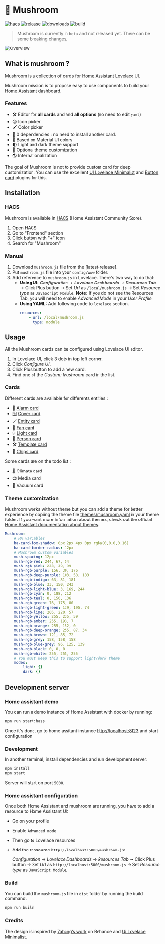 # 🍄 Mushroom

[![hacs][hacs-badge]][hacs-url]
[![release][release-badge]][release-url]
![downloads][downloads-badge]
![build][build-badge]

> Mushroom is currently in `beta` and not released yet. There can be some breaking changes.

![Overview](https://user-images.githubusercontent.com/5878303/152332130-760cf616-5c40-4825-a482-bb8f1f0f5251.png)

## What is mushroom ?

Mushroom is a collection of cards for [Home Assistant][home-assistant] Lovelace UI.

Mushroom mission is to propose easy to use components to build your [Home Assistant][home-assistant] dashboard.

### Features

-   🛠 Editor for **all cards** and and **all options** (no need to edit `yaml`)
-   😍 Icon picker
-   🖌 Color picker
-   🚀 0 dependencies : no need to install another card.
-   🌈 Based on Material UI colors
-   🌓 Light and dark theme support
-   🎨 Optional theme customization
-   🌎 Internationalization 

The goal of Mushroom is not to provide custom card for deep customization. You can use the excellent [UI Lovelace Minimalist][ui-lovelace-minimalist] and [Button card][button-card] plugins for this.

## Installation

### HACS

Mushroom is available in [HACS][hacs] (Home Assistant Community Store).

1. Open HACS
2. Go to "Frontend" section
3. Click button with "+" icon
4. Search for "Mushroom"

### Manual

1. Download `mushroom.js` file from the [latest-release].
2. Put `mushroom.js` file into your `config/www` folder.
3. Add reference to `mushroom.js` in Lovelace. There's two way to do that:
    - **Using UI:** _Configuration_ → _Lovelace Dashboards_ → _Resources Tab_ → Click Plus button → Set _Url_ as `/local/mushroom.js` → Set _Resource type_ as `JavaScript Module`.
      **Note:** If you do not see the Resources Tab, you will need to enable _Advanced Mode_ in your _User Profile_
    - **Using YAML:** Add following code to `lovelace` section.
        ```yaml
        resources:
            - url: /local/mushroom.js
              type: module
        ```

## Usage

All the Mushroom cards can be configured using Lovelace UI editor.

1. In Lovelace UI, click 3 dots in top left corner.
2. Click _Configure UI_.
3. Click Plus button to add a new card.
4. Find one of the _Custom: Mushroom_ card in the list.

### Cards

Different cards are available for differents entities :

-   🚨 [Alarm card](docs/cards/alarm.md)
-   🪟 [Cover card](docs/cards/cover.md)
-   🪄 [Entity card](docs/cards/entity.md)
-   💨 [Fan card](docs/cards/fan.md)
-   💡 [Light card](docs/cards/light.md)
-   🙋 [Person card](docs/cards/person.md)
-   🛠 [Template card](docs/cards/template.md)
-   🔔 [Chips card](docs/cards/chips.md)

Some cards are on the todo list :

-   🌡 Climate card
-   📺 Media card
-   🧹 Vacuum card

### Theme customization

Mushroom works without theme but you can add a theme for better experience by copiing the theme file [themes/mushroom.yaml](themes/mushroom.yaml) in your theme folder.
If you want more information about themes, check out the official [Home Assistant documentation about themes][home-assitant-theme-docs].

```yaml
Mushroom:
    # HA variables
    ha-card-box-shadow: 0px 2px 4px 0px rgba(0,0,0,0.16)
    ha-card-border-radius: 12px
    # Mushroom custom variables
    mush-spacing: 12px
    mush-rgb-red: 244, 67, 54
    mush-rgb-pink: 233, 30, 99
    mush-rgb-purple: 156, 39, 176
    mush-rgb-deep-purple: 103, 58, 183
    mush-rgb-indigo: 63, 81, 181
    mush-rgb-blue: 33, 150, 243
    mush-rgb-light-blue: 3, 169, 244
    mush-rgb-cyan: 0, 188, 212
    mush-rgb-teal: 0, 150, 136
    mush-rgb-green: 76, 175, 80
    mush-rgb-light-green: 139, 195, 74
    mush-rgb-lime: 205, 220, 57
    mush-rgb-yellow: 255, 235, 59
    mush-rgb-amber: 255, 193, 7
    mush-rgb-orange: 255, 152, 0
    mush-rgb-deep-orange: 255, 87, 34
    mush-rgb-brown: 121, 85, 72
    mush-rgb-grey: 158, 158, 158
    mush-rgb-blue-grey: 96, 125, 139
    mush-rgb-black: 0, 0, 0
    mush-rgb-white: 255, 255, 255
    # You must keep this to support light/dark theme
    modes:
        light: {}
        dark: {}
```

## Development server

### Home assistant demo

You can run a demo instance of Home Assistant with docker by running:

```sh
npm run start:hass
```

Once it's done, go to home assitant instance [http://localhost:8123](http://localhost:8123) and start configuration.

### Development

In another terminal, install dependencies and run development server:

```sh
npm install
npm start
```

Server will start on port `5000`.

### Home assistant configuration

Once both Home Assistant and mushroom are running, you have to add a resource to Home Assistant UI:

-   Go on your profile
-   Enable `Advanced mode`
-   Then go to Lovelace resources
-   Add the ressource `http://localhost:5000/mushroom.js`:

    _Configuration_ → _Lovelace Dashboards_ → _Resources Tab_ → Click Plus button → Set _Url_ as `http://localhost:5000/mushroom.js` → Set _Resource type_ as `JavaScript Module`.

### Build

You can build the `mushroom.js` file in `dist` folder by running the build command.

```sh
npm run build
```

### Credits

The design is inspired by [7ahang’s work][7ahang] on Behance and [Ui Lovelace Minimalist][ui-lovelace-minimalist].

<!-- Badges -->

[hacs-url]: https://github.com/custom-components/hacs
[hacs-badge]: https://img.shields.io/badge/hacs-default-orange.svg?style=flat-square
[release-badge]: https://img.shields.io/github/v/release/piitaya/lovelace-mushroom?style=flat-square
[downloads-badge]: https://img.shields.io/github/downloads/piitaya/lovelace-mushroom/total?style=flat-square
[build-badge]: https://img.shields.io/github/workflow/status/piitaya/lovelace-mushroom/Build?style=flat-square

<!-- References -->

[home-assistant]: https://www.home-assistant.io/
[home-assitant-theme-docs]: https://www.home-assistant.io/integrations/frontend/#defining-themes
[hacs]: https://hacs.xyz
[ui-lovelace-minimalist]: https://ui-lovelace-minimalist.github.io/UI/
[button-card]: https://github.com/custom-cards/button-card
[7ahang]: https://www.behance.net/gallery/88433905/Redesign-Smart-Home
[release-url]: https://github.com/piitaya/lovelace-mushroom/releases

